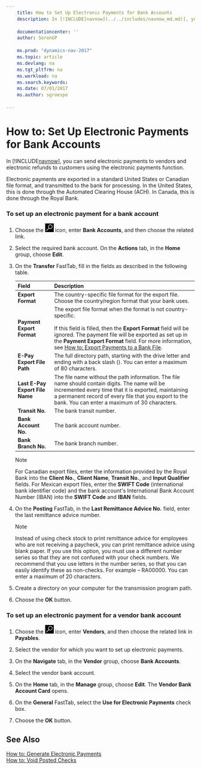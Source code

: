 ```yaml
---
    title: How to Set Up Electronic Payments for Bank Accounts 
    description: In [!INCLUDE[navnow](../../includes/navnow_md.md)], you can send electronic payments to vendors and electronic refunds to customers using the electronic payments function.
    
    documentationcenter: ''
    author: SorenGP

    ms.prod: "dynamics-nav-2017"
    ms.topic: article
    ms.devlang: na
    ms.tgt_pltfrm: na
    ms.workload: na
    ms.search.keywords:
    ms.date: 07/01/2017
    ms.author: sgroespe

---
```

# How to: Set Up Electronic Payments for Bank Accounts
In [!INCLUDE[navnow](../../includes/navnow_md.md)], you can send electronic payments to vendors and electronic refunds to customers using the electronic payments function.  
  
 Electronic payments are exported in a standard United States or Canadian file format, and transmitted to the bank for processing. In the United States, this is done through the Automated Clearing House (ACH). In Canada, this is done through the Royal Bank.  
  
### To set up an electronic payment for a bank account  
  
1.  Choose the ![Search for Page or Report](../../media/ui-search/search_small.png "Search for Page or Report icon") icon, enter  **Bank Accounts**, and then choose the related link.  
  
2.  Select the required bank account. On the **Actions** tab, in the **Home** group, choose **Edit**.  
  
3.  On the **Transfer** FastTab, fill in the fields as described in the following table.  
  
    |Field|Description|  
    |---------------------------------|---------------------------------------|  
    |**Export Format**|The country-specific file format for the export file. Choose the country/region format that your bank uses.|  
    |**Payment Export Format**|The export file format when the format is not country-specific.<br /><br /> If this field is filled, then the **Export Format** field will be ignored. The payment file will be exported as set up in the **Payment Export Format** field. For more information, see [How to: Export Payments to a Bank File](how-to-export-payments-to-a-bank-file.md).|  
    |**E-Pay Export File Path**|The full directory path, starting with the drive letter and ending with a back slash (). You can enter a maximum of 80 characters.|  
    |**Last E-Pay Export File Name**|The file name without the path information. The file name should contain digits. The name will be incremented every time that it is exported, maintaining a permanent record of every file that you export to the bank. You can enter a maximum of 30 characters.|  
    |**Transit No.**|The bank transit number.|  
    |**Bank Account No.**|The bank account number.|  
    |**Bank Branch No.**|The bank branch number.|  
  
    > [!NOTE]  
    >  For Canadian export files, enter the information provided by the Royal Bank into the **Client No.**, **Client Name**, **Transit No.**, and **Input Qualifier** fields. For Mexican export files, enter the **SWIFT Code** (international bank identifier code) and the bank account's International Bank Account Number (IBAN) into the **SWIFT Code** and **IBAN** fields.  
  
4.  On the **Posting** FastTab, in the **Last Remittance Advice No.** field, enter the last remittance advice number.  
  
    > [!NOTE]  
    >  Instead of using check stock to print remittance advice for employees who are not receiving a paycheck, you can print remittance advice using blank paper. If you use this option, you must use a different number series so that they are not confused with your check numbers. We recommend that you use letters in the number series, so that you can easily identify these as non-checks. For example – RA00000. You can enter a maximum of 20 characters.  
  
5.  Create a directory on your computer for the transmission program path.  
  
6.  Choose the **OK** button.  
  
### To set up an electronic payment for a vendor bank account  
  
1.  Choose the ![Search for Page or Report](../../media/ui-search/search_small.png "Search for Page or Report icon") icon, enter **Vendors**, and then choose the related link in **Payables**.  
  
2.  Select the vendor for which you want to set up electronic payments.  
  
3.  On the **Navigate** tab, in the **Vendor** group, choose **Bank Accounts**.  
  
4.  Select the vendor bank account.  
  
5.  On the **Home** tab, in the **Manage** group, choose **Edit**. The **Vendor Bank Account Card** opens.  
  
6.  On the **General** FastTab, select the **Use for Electronic Payments** check box.  
  
7.  Choose the **OK** button.  
  
## See Also  
 [How to: Generate Electronic Payments](how-to-generate-electronic-payments.md)   
 [How to: Void Posted Checks](how-to-void-posted-checks.md)